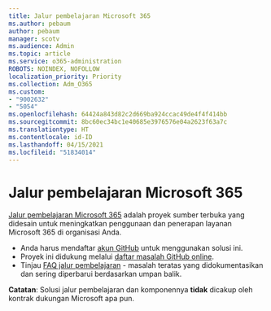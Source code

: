 ```yaml
---
title: Jalur pembelajaran Microsoft 365
ms.author: pebaum
author: pebaum
manager: scotv
ms.audience: Admin
ms.topic: article
ms.service: o365-administration
ROBOTS: NOINDEX, NOFOLLOW
localization_priority: Priority
ms.collection: Adm_O365
ms.custom:
- "9002632"
- "5054"
ms.openlocfilehash: 64424a843d82c2d669ba924ccac49de4f4f414bb
ms.sourcegitcommit: 8bc60ec34bc1e40685e3976576e04a2623f63a7c
ms.translationtype: HT
ms.contentlocale: id-ID
ms.lasthandoff: 04/15/2021
ms.locfileid: "51834014"
---
```

# <a name="microsoft-365-learning-pathways"></a>Jalur pembelajaran Microsoft 365

[Jalur pembelajaran Microsoft 365](https://docs.microsoft.com/office365/customlearning/) adalah proyek sumber terbuka yang didesain untuk meningkatkan penggunaan dan penerapan layanan Microsoft 365 di organisasi Anda.

- Anda harus mendaftar [akun GitHub](https://aka.ms/joingithub) untuk menggunakan solusi ini.
- Proyek ini didukung melalui [daftar masalah GitHub online](https://aka.ms/CustomLearningHelp).
- Tinjau [FAQ jalur pembelajaran](https://docs.microsoft.com/office365/customlearning/faq) - masalah teratas yang didokumentasikan dan sering diperbarui berdasarkan umpan balik.

**Catatan**: Solusi jalur pembelajaran dan komponennya **tidak** dicakup oleh kontrak dukungan Microsoft apa pun.
